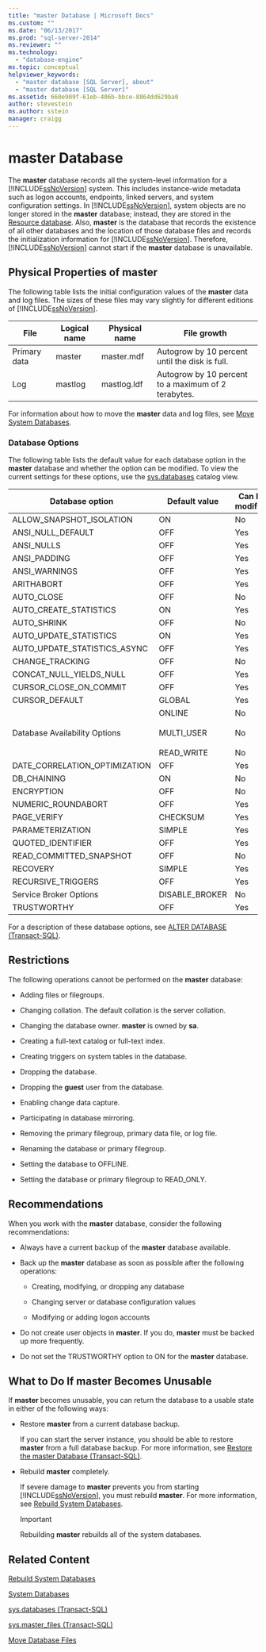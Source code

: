 ```yaml
---
title: "master Database | Microsoft Docs"
ms.custom: ""
ms.date: "06/13/2017"
ms.prod: "sql-server-2014"
ms.reviewer: ""
ms.technology: 
  - "database-engine"
ms.topic: conceptual
helpviewer_keywords: 
  - "master database [SQL Server], about"
  - "master database [SQL Server]"
ms.assetid: 660e909f-61eb-406b-bbce-8864dd629ba0
author: stevestein
ms.author: sstein
manager: craigg
---
```

# master Database
  The **master** database records all the system-level information for a [!INCLUDE[ssNoVersion](../../includes/ssnoversion-md.md)] system. This includes instance-wide metadata such as logon accounts, endpoints, linked servers, and system configuration settings. In [!INCLUDE[ssNoVersion](../../includes/ssnoversion-md.md)], system objects are no longer stored in the **master** database; instead, they are stored in the [Resource database](resource-database.md). Also, **master** is the database that records the existence of all other databases and the location of those database files and records the initialization information for [!INCLUDE[ssNoVersion](../../includes/ssnoversion-md.md)]. Therefore, [!INCLUDE[ssNoVersion](../../includes/ssnoversion-md.md)] cannot start if the **master** database is unavailable.  
  
## Physical Properties of master  
 The following table lists the initial configuration values of the **master** data and log files. The sizes of these files may vary slightly for different editions of [!INCLUDE[ssNoVersion](../../includes/ssnoversion-md.md)].  
  
|File|Logical name|Physical name|File growth|  
|----------|------------------|-------------------|-----------------|  
|Primary data|master|master.mdf|Autogrow by 10 percent until the disk is full.|  
|Log|mastlog|mastlog.ldf|Autogrow by 10 percent to a maximum of 2 terabytes.|  
  
 For information about how to move the **master** data and log files, see [Move System Databases](system-databases.md).  
  
### Database Options  
 The following table lists the default value for each database option in the **master** database and whether the option can be modified. To view the current settings for these options, use the [sys.databases](/sql/relational-databases/system-catalog-views/sys-databases-transact-sql) catalog view.  
  
|Database option|Default value|Can be modified|  
|---------------------|-------------------|---------------------|  
|ALLOW_SNAPSHOT_ISOLATION|ON|No|  
|ANSI_NULL_DEFAULT|OFF|Yes|  
|ANSI_NULLS|OFF|Yes|  
|ANSI_PADDING|OFF|Yes|  
|ANSI_WARNINGS|OFF|Yes|  
|ARITHABORT|OFF|Yes|  
|AUTO_CLOSE|OFF|No|  
|AUTO_CREATE_STATISTICS|ON|Yes|  
|AUTO_SHRINK|OFF|No|  
|AUTO_UPDATE_STATISTICS|ON|Yes|  
|AUTO_UPDATE_STATISTICS_ASYNC|OFF|Yes|  
|CHANGE_TRACKING|OFF|No|  
|CONCAT_NULL_YIELDS_NULL|OFF|Yes|  
|CURSOR_CLOSE_ON_COMMIT|OFF|Yes|  
|CURSOR_DEFAULT|GLOBAL|Yes|  
|Database Availability Options|ONLINE<br /><br /> MULTI_USER<br /><br /> READ_WRITE|No<br /><br /> No<br /><br /> No|  
|DATE_CORRELATION_OPTIMIZATION|OFF|Yes|  
|DB_CHAINING|ON|No|  
|ENCRYPTION|OFF|No|  
|NUMERIC_ROUNDABORT|OFF|Yes|  
|PAGE_VERIFY|CHECKSUM|Yes|  
|PARAMETERIZATION|SIMPLE|Yes|  
|QUOTED_IDENTIFIER|OFF|Yes|  
|READ_COMMITTED_SNAPSHOT|OFF|No|  
|RECOVERY|SIMPLE|Yes|  
|RECURSIVE_TRIGGERS|OFF|Yes|  
|Service Broker Options|DISABLE_BROKER|No|  
|TRUSTWORTHY|OFF|Yes|  
  
 For a description of these database options, see [ALTER DATABASE &#40;Transact-SQL&#41;](/sql/t-sql/statements/alter-database-transact-sql).  
  
## Restrictions  
 The following operations cannot be performed on the **master** database:  
  
-   Adding files or filegroups.  
  
-   Changing collation. The default collation is the server collation.  
  
-   Changing the database owner. **master** is owned by **sa**.  
  
-   Creating a full-text catalog or full-text index.  
  
-   Creating triggers on system tables in the database.  
  
-   Dropping the database.  
  
-   Dropping the **guest** user from the database.  
  
-   Enabling change data capture.  
  
-   Participating in database mirroring.  
  
-   Removing the primary filegroup, primary data file, or log file.  
  
-   Renaming the database or primary filegroup.  
  
-   Setting the database to OFFLINE.  
  
-   Setting the database or primary filegroup to READ_ONLY.  
  
## Recommendations  
 When you work with the **master** database, consider the following recommendations:  
  
-   Always have a current backup of the **master** database available.  
  
-   Back up the **master** database as soon as possible after the following operations:  
  
    -   Creating, modifying, or dropping any database  
  
    -   Changing server or database configuration values  
  
    -   Modifying or adding logon accounts  
  
-   Do not create user objects in **master**. If you do, **master** must be backed up more frequently.  
  
-   Do not set the TRUSTWORTHY option to ON for the **master** database.  
  
## What to Do If master Becomes Unusable  
 If **master** becomes unusable, you can return the database to a usable state in either of the following ways:  
  
-   Restore **master** from a current database backup.  
  
     If you can start the server instance, you should be able to restore **master** from a full database backup. For more information, see [Restore the master Database &#40;Transact-SQL&#41;](../backup-restore/restore-the-master-database-transact-sql.md).  
  
-   Rebuild **master** completely.  
  
     If severe damage to **master** prevents you from starting [!INCLUDE[ssNoVersion](../../includes/ssnoversion-md.md)], you must rebuild **master**. For more information, see [Rebuild System Databases](rebuild-system-databases.md).  
  
    > [!IMPORTANT]  
    >  Rebuilding **master** rebuilds all of the system databases.  
  
## Related Content  
 [Rebuild System Databases](rebuild-system-databases.md)  
  
 [System Databases](system-databases.md)  
  
 [sys.databases &#40;Transact-SQL&#41;](/sql/relational-databases/system-catalog-views/sys-databases-transact-sql)  
  
 [sys.master_files &#40;Transact-SQL&#41;](/sql/relational-databases/system-catalog-views/sys-master-files-transact-sql)  
  
 [Move Database Files](move-database-files.md)  
  
  
